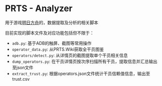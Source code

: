 # PRTS - Analyzer

用于游戏[明日方舟](https://ak.hypergryph.com/)的，数据提取及分析的相关脚本

目前实现的脚本文件及对应功能包括但不限于：

- `adb.py`: 基于ADB的触屏、截图等常用操作
- `operator_data.py`: 从PRTS.Wiki获取全干员图鉴
- `operators/detect.py`: 从详情页的截图提取单个干员相关信息
- `dump_operators.py`: 在干员详情页按次序扫描所有干员，提取信息并汇总输出至json文件
- `extract_trust.py`: 根据operators.json文件统计干员信赖值信息，输出至trust.csv
